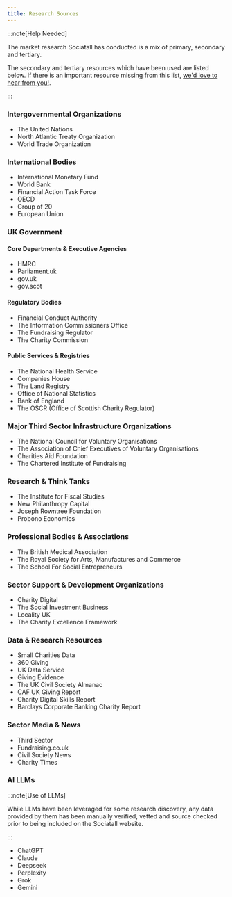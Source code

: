 ```yaml
---
title: Research Sources
---
```


:::note[Help Needed]

The market research Sociatall has conducted is a mix of primary, secondary and tertiary.

The secondary and tertiary resources which have been used are listed below. If there is an important resource missing from this list, [we'd love to hear from you!](../../overview/help).

:::

### Intergovernmental Organizations

- The United Nations
- North Atlantic Treaty Organization
- World Trade Organization

### International Bodies

- International Monetary Fund
- World Bank
- Financial Action Task Force
- OECD
- Group of 20
- European Union

### UK Government

#### Core Departments & Executive Agencies

- HMRC
- Parliament.uk
- gov.uk
- gov.scot

#### Regulatory Bodies

- Financial Conduct Authority
- The Information Commissioners Office
- The Fundraising Regulator
- The Charity Commission

#### Public Services & Registries

- The National Health Service
- Companies House
- The Land Registry
- Office of National Statistics
- Bank of England
- The OSCR (Office of Scottish Charity Regulator)

### Major Third Sector Infrastructure Organizations

- The National Council for Voluntary Organisations
- The Association of Chief Executives of Voluntary Organisations
- Charities Aid Foundation
- The Chartered Institute of Fundraising

### Research & Think Tanks

- The Institute for Fiscal Studies
- New Philanthropy Capital
- Joseph Rowntree Foundation
- Probono Economics

### Professional Bodies & Associations

- The British Medical Association
- The Royal Society for Arts, Manufactures and Commerce
- The School For Social Entrepreneurs

### Sector Support & Development Organizations

- Charity Digital
- The Social Investment Business
- Locality UK
- The Charity Excellence Framework

### Data & Research Resources

- Small Charities Data
- 360 Giving
- UK Data Service
- Giving Evidence
- The UK Civil Society Almanac
- CAF UK Giving Report
- Charity Digital Skills Report
- Barclays Corporate Banking Charity Report

### Sector Media & News

- Third Sector
- Fundraising.co.uk
- Civil Society News
- Charity Times

### AI LLMs

:::note[Use of LLMs]

While LLMs have been leveraged for some research discovery, any data provided by them has been manually verified, vetted and source checked prior to being included on the Sociatall website.

:::

- ChatGPT
- Claude
- Deepseek
- Perplexity
- Grok
- Gemini